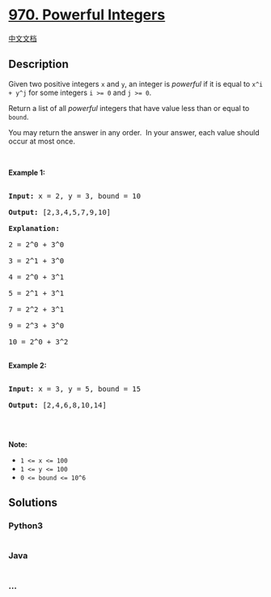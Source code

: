 # [970. Powerful Integers](https://leetcode.com/problems/powerful-integers)

[中文文档](/solution/0900-0999/0970.Powerful%20Integers/README.md)

## Description

<p>Given two positive integers <code>x</code> and <code>y</code>, an integer is <em>powerful</em>&nbsp;if it is equal to <code>x^i + y^j</code>&nbsp;for&nbsp;some integers <code>i &gt;= 0</code> and <code>j &gt;= 0</code>.</p>

<p>Return a list of all <em>powerful</em> integers that have value less than or equal to <code>bound</code>.</p>

<p>You may return the answer in any order.&nbsp; In your answer, each value should occur at most once.</p>

<p>&nbsp;</p>

<div>

<p><strong>Example 1:</strong></p>

<pre>

<strong>Input: </strong>x = <span id="example-input-1-1">2</span>, y = <span id="example-input-1-2">3</span>, bound = <span id="example-input-1-3">10</span>

<strong>Output: </strong><span id="example-output-1">[2,3,4,5,7,9,10]</span>

<strong>Explanation: </strong>

2 = 2^0 + 3^0

3 = 2^1 + 3^0

4 = 2^0 + 3^1

5 = 2^1 + 3^1

7 = 2^2 + 3^1

9 = 2^3 + 3^0

10 = 2^0 + 3^2

</pre>

<div>

<p><strong>Example 2:</strong></p>

<pre>

<strong>Input: </strong>x = <span id="example-input-2-1">3</span>, y = <span id="example-input-2-2">5</span>, bound = <span id="example-input-2-3">15</span>

<strong>Output: </strong><span id="example-output-2">[2,4,6,8,10,14]</span>

</pre>

</div>

</div>

<p>&nbsp;</p>

<p><strong>Note:</strong></p>

<ul>
    <li><code>1 &lt;= x &lt;= 100</code></li>
    <li><code>1 &lt;= y&nbsp;&lt;= 100</code></li>
    <li><code>0 &lt;= bound&nbsp;&lt;= 10^6</code></li>
</ul>

## Solutions

<!-- tabs:start -->

### **Python3**

```python

```

### **Java**

```java

```

### **...**

```

```

<!-- tabs:end -->
